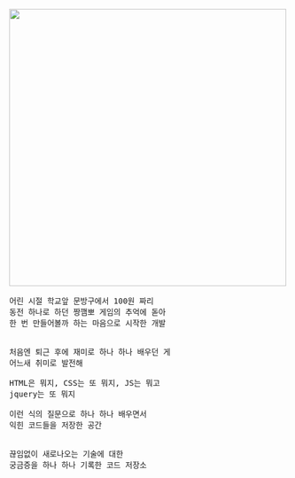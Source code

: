 

<!--
**hyundai-sangho/hyundai-sangho** is a ✨ _special_ ✨ repository because its `README.md` (this file) appears on your GitHub profile.

Here are some ideas to get you started:

- 🔭 I’m currently working on ...
- 🌱 I’m currently learning ...
- 👯 I’m looking to collaborate on ...
- 🤔 I’m looking for help with ...
- 💬 Ask me about ...
- 📫 How to reach me: ...
- 😄 Pronouns: ...
- ⚡ Fun fact: ...
-->

<pre>
<img src="https://static.news.zumst.com/images/37/2020/05/23/e86f1a1fcff34588938b05f19abfafbf.jpg" width="500"/>

어린 시절 학교앞 문방구에서 100원 짜리 
동전 하나로 하던 짱깸뽀 게임의 추억에 돋아
한 번 만들어볼까 하는 마음으로 시작한 개발<br>

처음엔 퇴근 후에 재미로 하나 하나 배우던 게 
어느새 취미로 발전해

HTML은 뭐지, CSS는 또 뭐지, JS는 뭐고 
jquery는 또 뭐지

이런 식의 질문으로 하나 하나 배우면서 
익힌 코드들을 저장한 공간<br>

끊임없이 새로나오는 기술에 대한 
궁금증을 하나 하나 기록한 코드 저장소
</pre>



